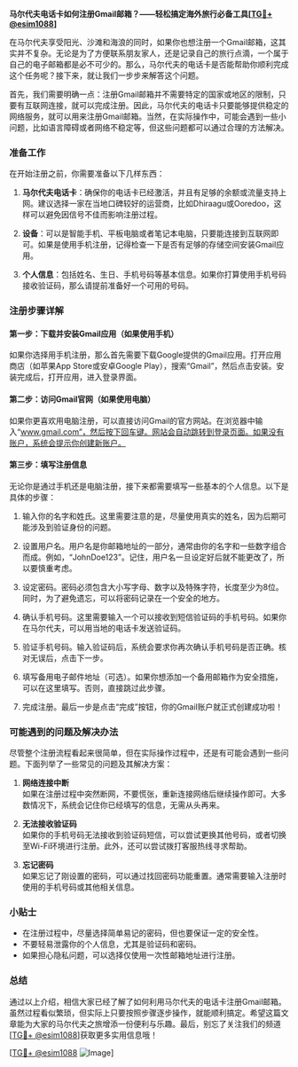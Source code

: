 **马尔代夫电话卡如何注册Gmail邮箱？——轻松搞定海外旅行必备工具[[TG💪+ @esim1088](https://t.me/s/esim1088)]**

在马尔代夫享受阳光、沙滩和海浪的同时，如果你也想注册一个Gmail邮箱，这其实并不复杂。无论是为了方便联系朋友家人，还是记录自己的旅行点滴，一个属于自己的电子邮箱都是必不可少的。那么，马尔代夫的电话卡是否能帮助你顺利完成这个任务呢？接下来，就让我们一步步来解答这个问题。

首先，我们需要明确一点：注册Gmail邮箱并不需要特定的国家或地区的限制，只要有互联网连接，就可以完成注册。因此，马尔代夫的电话卡只要能够提供稳定的网络服务，就可以用来注册Gmail邮箱。当然，在实际操作中，可能会遇到一些小问题，比如语言障碍或者网络不稳定等，但这些问题都可以通过合理的方法解决。

### 准备工作

在开始注册之前，你需要准备以下几样东西：

1. **马尔代夫电话卡**：确保你的电话卡已经激活，并且有足够的余额或流量支持上网。建议选择一家在当地口碑较好的运营商，比如Dhiraagu或Ooredoo，这样可以避免因信号不佳而影响注册过程。
   
2. **设备**：可以是智能手机、平板电脑或者笔记本电脑，只要能连接到互联网即可。如果是使用手机注册，记得检查一下是否有足够的存储空间安装Gmail应用。

3. **个人信息**：包括姓名、生日、手机号码等基本信息。如果你打算使用手机号码接收验证码，那么请提前准备好一个可用的号码。

### 注册步骤详解

#### 第一步：下载并安装Gmail应用（如果使用手机）

如果你选择用手机注册，那么首先需要下载Google提供的Gmail应用。打开应用商店（如苹果App Store或安卓Google Play），搜索“Gmail”，然后点击安装。安装完成后，打开应用，进入登录界面。

#### 第二步：访问Gmail官网（如果使用电脑）

如果你更喜欢用电脑注册，可以直接访问Gmail的官方网站。在浏览器中输入“www.gmail.com”，然后按下回车键。网站会自动跳转到登录页面。如果没有账户，系统会提示你创建新账户。

#### 第三步：填写注册信息

无论你是通过手机还是电脑注册，接下来都需要填写一些基本的个人信息。以下是具体的步骤：

1. 输入你的名字和姓氏。这里需要注意的是，尽量使用真实的姓名，因为后期可能涉及到验证身份的问题。

2. 设置用户名。用户名是你邮箱地址的一部分，通常由你的名字和一些数字组合而成。例如，“JohnDoe123”。记住，用户名一旦设定好后就不能更改了，所以要慎重考虑。

3. 设定密码。密码必须包含大小写字母、数字以及特殊字符，长度至少为8位。同时，为了避免遗忘，可以将密码记录在一个安全的地方。

4. 确认手机号码。这里需要输入一个可以接收到短信验证码的手机号码。如果你在马尔代夫，可以用当地的电话卡发送验证码。

5. 验证手机号码。输入验证码后，系统会要求你再次确认手机号码是否正确。核对无误后，点击下一步。

6. 填写备用电子邮件地址（可选）。如果你想添加一个备用邮箱作为安全措施，可以在这里填写。否则，直接跳过此步骤。

7. 完成注册。最后一步是点击“完成”按钮，你的Gmail账户就正式创建成功啦！

### 可能遇到的问题及解决办法

尽管整个注册流程看起来很简单，但在实际操作过程中，还是有可能会遇到一些问题。下面列举了一些常见的问题及其解决方案：

1. **网络连接中断**  
   如果在注册过程中突然断网，不要慌张，重新连接网络后继续操作即可。大多数情况下，系统会记住你已经填写的信息，无需从头再来。

2. **无法接收验证码**  
   如果你的手机号码无法接收到验证码短信，可以尝试更换其他号码，或者切换至Wi-Fi环境进行注册。此外，还可以尝试拨打客服热线寻求帮助。

3. **忘记密码**  
   如果忘记了刚设置的密码，可以通过找回密码功能重置。通常需要输入注册时使用的手机号码或其他相关信息。

### 小贴士

- 在注册过程中，尽量选择简单易记的密码，但也要保证一定的安全性。
- 不要轻易泄露你的个人信息，尤其是验证码和密码。
- 如果担心隐私问题，可以选择仅使用一次性邮箱地址进行注册。

### 总结

通过以上介绍，相信大家已经了解了如何利用马尔代夫的电话卡注册Gmail邮箱。虽然过程看似繁琐，但实际上只要按照步骤逐步操作，就能顺利搞定。希望这篇文章能为大家的马尔代夫之旅增添一份便利与乐趣。最后，别忘了关注我们的频道[[TG💪+ @esim1088](https://t.me/s/esim1088)]获取更多实用信息哦！

[[TG💪+ @esim1088](https://t.me/s/esim1088) ![Image](https://i.postimg.cc/4NQfJmqS/Snipaste-2025-05-13-00-14-12.png)]